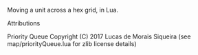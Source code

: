 Moving a unit across a hex grid, in Lua.

Attributions

Priority Queue Copyright (C) 2017 Lucas de Morais Siqueira (see map/priorityQueue.lua for zlib license details)
